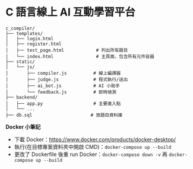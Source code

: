 # C 語言線上 AI 互動學習平台
```
c_compiler/
├── templates/
│   ├── login.html
│   ├── register.html
│   ├── test_page.html            # 列出所有題目
│   └── index.html                # 主頁面，包含所有元件容器
├── static/
│   └── js/
│       ├── compiler.js          # 線上編譯器
│       ├── judge.js             # 程式執行/送出
│       ├── ai_bot.js            # AI 小助手
│       └── feedback.js          # 即時偵測
├── backend/
│   ├── app.py                   # 主要進入點
│   └── ...
├── db.sql                      # 放題目資料庫
```
**Docker 小筆記**
- 下載 Docker：https://www.docker.com/products/docker-desktop/
- 執行(在目標專案資料夾中開啟 CMD)：`docker-compose up --build`
- 更改了 Dockerfile 後重 run Docker：`docker-compose down -v` 再 `docker-compose up --build`
